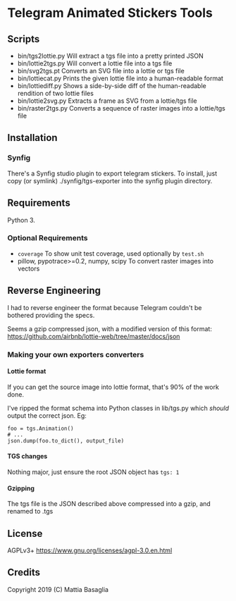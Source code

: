 Telegram Animated Stickers Tools
================================


Scripts
-------

* bin/tgs2lottie.py Will extract a tgs file into a pretty printed JSON
* bin/lottie2tgs.py Will convert a lottie file into a tgs file
* bin/svg2tgs.pt    Converts an SVG file into a lottie or tgs file
* bin/lottiecat.py  Prints the given lottie file into a human-readable format
* bin/lottiediff.py Shows a side-by-side diff of the human-readable rendition of two lottie files
* bin/lottie2svg.py Extracts a frame as SVG from a lottie/tgs file
* bin/raster2tgs.py Converts a sequence of raster images into a lottie/tgs file


Installation
------------


### Synfig

There's a Synfig studio plugin to export telegram stickers.
To install, just copy (or symlink) ./synfig/tgs-exporter
into the synfig plugin directory.


Requirements
------------

Python 3.


### Optional Requirements

* `coverage` To show unit test coverage, used optionally by `test.sh`
* pillow, pypotrace>=0.2, numpy, scipy To convert raster images into vectors


Reverse Engineering
-------------------

I had to reverse engineer the format because Telegram couldn't be bothered
providing the specs.

Seems a gzip compressed json, with a modified version of this format:
https://github.com/airbnb/lottie-web/tree/master/docs/json


### Making your own exporters converters

#### Lottie format

If you can get the source image into lottie format, that's 90% of the work done.

I've ripped the format schema into Python classes in lib/tgs.py which *should*
output the correct json. Eg:

    foo = tgs.Animation()
    # ...
    json.dump(foo.to_dict(), output_file)

#### TGS changes

Nothing major, just ensure the root JSON object has `tgs: 1`

#### Gzipping

The tgs file is the JSON described above compressed into a gzip,
and renamed to .tgs


License
-------

AGPLv3+ https://www.gnu.org/licenses/agpl-3.0.en.html


Credits
-------

Copyright 2019 (C) Mattia Basaglia
